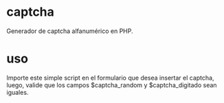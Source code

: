 # captcha
Generador de captcha alfanumérico en PHP.

# uso
Importe este simple script en el formulario que desea insertar el captcha, luego, valide que los campos $captcha_random y $captcha_digitado sean iguales.
